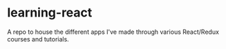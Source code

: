 # learning-react

A repo to house the different apps I've made through various React/Redux courses and tutorials.
